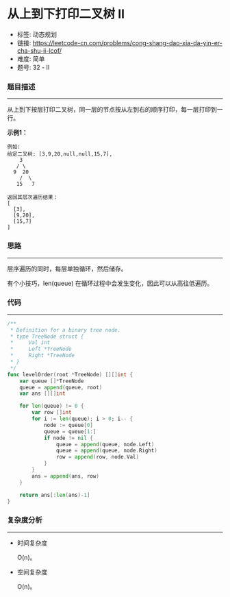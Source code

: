 # 从上到下打印二叉树 II

- 标签: 动态规划
- 链接: https://leetcode-cn.com/problems/cong-shang-dao-xia-da-yin-er-cha-shu-ii-lcof/
- 难度: 简单
- 题号: 32 - II

### 题目描述

---

从上到下按层打印二叉树，同一层的节点按从左到右的顺序打印，每一层打印到一行。

**示例1：**

```text
例如:
给定二叉树: [3,9,20,null,null,15,7],
    3
   / \
  9  20
    /  \
   15   7

返回其层次遍历结果：
[
  [3],
  [9,20],
  [15,7]
]
```

### 思路

---

层序遍历的同时，每层单独循环，然后储存。

有个小技巧，len(queue) 在循环过程中会发生变化，因此可以从高往低遍历。

### 代码

---

```go
/**
 * Definition for a binary tree node.
 * type TreeNode struct {
 *     Val int
 *     Left *TreeNode
 *     Right *TreeNode
 * }
 */
func levelOrder(root *TreeNode) [][]int {
    var queue []*TreeNode
    queue = append(queue, root)
    var ans [][]int

    for len(queue) != 0 {
        var row []int
        for i := len(queue); i > 0; i-- {
            node := queue[0]
            queue = queue[1:]
            if node != nil {
                queue = append(queue, node.Left)
                queue = append(queue, node.Right)
                row = append(row, node.Val)
            }
        }
        ans = append(ans, row)
    }

    return ans[:len(ans)-1]
}
```

### 复杂度分析

---

- 时间复杂度

    O(n)。

- 空间复杂度

    O(n)。